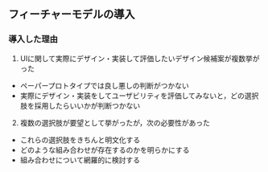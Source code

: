 ##  フィーチャーモデルの導入
### 導入した理由

1. UIに関して実際にデザイン・実装して評価したいデザイン候補案が複数挙がった
  * ペーパープロトタイプでは良し悪しの判断がつかない
  * 実際にデザイン・実装をしてユーザビリティを評価してみないと，どの選択肢を採用したらいいかが判断つかない
2. 複数の選択肢が要望として挙がったが，次の必要性があった
  * これらの選択肢をきちんと明文化する
  * どのような組み合わせが存在するのかを明らかにする
  * 組み合わせについて網羅的に検討する